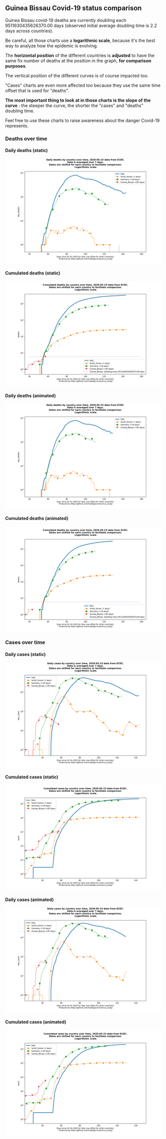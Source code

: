 ## Guinea Bissau Covid-19 status comparison 

Guinea Bissau covid-19 deaths are currently doubling each 9511630435626370.00 days (observed initial average doubling time is 2.2 days across countries).



Be careful, all those charts use a **logarithmic scale**, because it's the best way to analyze how the epidemic is evolving.
 
The **horizontal position** of the different countries is **adjusted** to have the same fix number of deaths at the position in the graph, **for comparison purposes**.

The vertical position of the different curves is of course impacted too.

"Cases" charts are even more affected too because they use the same time offset that is used for "deaths".

**The most important thing to look at in those charts is the slope of the curve** : the steeper the curve, the shorter the "cases" and "deaths" doubling time.

Feel free to use these charts to raise awareness about the danger Covid-19 represents. 


 
### Deaths over time
 
#### Daily deaths (static)
![Guinea Bissau covid-19 daily deaths static chart](https://raw.githubusercontent.com/madlag/coronavirus_study/master/notebooks/graphs/2020-05-23/countries/Guinea_Bissau/2020-05-23_Guinea_Bissau_day_deaths.png "Guinea Bissau covid-19 day_deaths static chart")   
 
#### Cumulated deaths (static)
![Guinea Bissau covid-19 cumulated deaths static chart](https://raw.githubusercontent.com/madlag/coronavirus_study/master/notebooks/graphs/2020-05-23/countries/Guinea_Bissau/2020-05-23_Guinea_Bissau_deaths.png "Guinea Bissau covid-19 deaths static chart")   
 
#### Daily deaths (animated)
![Guinea Bissau covid-19 daily deaths animated chart](https://raw.githubusercontent.com/madlag/coronavirus_study/master/notebooks/graphs/2020-05-23/countries/Guinea_Bissau/2020-05-23_Guinea_Bissau_day_deaths.gif "Guinea Bissau covid-19 day_deaths animated chart")   
 
#### Cumulated deaths (animated)
![Guinea Bissau covid-19 cumulated deaths animated chart](https://raw.githubusercontent.com/madlag/coronavirus_study/master/notebooks/graphs/2020-05-23/countries/Guinea_Bissau/2020-05-23_Guinea_Bissau_deaths.gif "Guinea Bissau covid-19 deaths animated chart")   

 
### Cases over time
 
#### Daily cases (static)
![Guinea Bissau covid-19 daily cases static chart](https://raw.githubusercontent.com/madlag/coronavirus_study/master/notebooks/graphs/2020-05-23/countries/Guinea_Bissau/2020-05-23_Guinea_Bissau_day_cases.png "Guinea Bissau covid-19 day_cases static chart")   
 
#### Cumulated cases (static)
![Guinea Bissau covid-19 cumulated cases static chart](https://raw.githubusercontent.com/madlag/coronavirus_study/master/notebooks/graphs/2020-05-23/countries/Guinea_Bissau/2020-05-23_Guinea_Bissau_cases.png "Guinea Bissau covid-19 cases static chart")   
 
#### Daily cases (animated)
![Guinea Bissau covid-19 daily cases animated chart](https://raw.githubusercontent.com/madlag/coronavirus_study/master/notebooks/graphs/2020-05-23/countries/Guinea_Bissau/2020-05-23_Guinea_Bissau_day_cases.gif "Guinea Bissau covid-19 day_cases animated chart")   
 
#### Cumulated cases (animated)
![Guinea Bissau covid-19 cumulated cases animated chart](https://raw.githubusercontent.com/madlag/coronavirus_study/master/notebooks/graphs/2020-05-23/countries/Guinea_Bissau/2020-05-23_Guinea_Bissau_cases.gif "Guinea Bissau covid-19 cases animated chart")   

